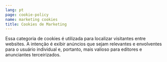 ```yaml
---
lang: pt
page: cookie-policy
name: marketing cookies
title: Cookies de Marketing
---
```


Essa categoria de cookies é utilizada para localizar visitantes entre websites. A intenção é exibir anúncios que sejam relevantes e envolventes para o usuário individual e, portanto,  mais valioso para editores e anunciantes terceirizados.

